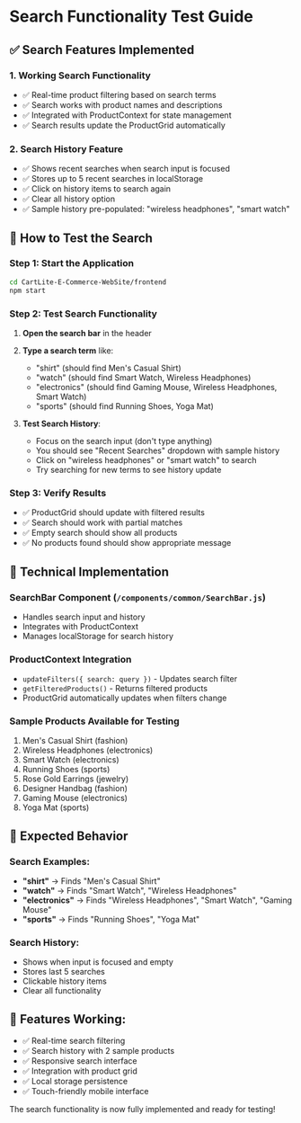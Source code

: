 # Search Functionality Test Guide

## ✅ Search Features Implemented

### 1. **Working Search Functionality**
- ✅ Real-time product filtering based on search terms
- ✅ Search works with product names and descriptions
- ✅ Integrated with ProductContext for state management
- ✅ Search results update the ProductGrid automatically

### 2. **Search History Feature**
- ✅ Shows recent searches when search input is focused
- ✅ Stores up to 5 recent searches in localStorage
- ✅ Click on history items to search again
- ✅ Clear all history option
- ✅ Sample history pre-populated: "wireless headphones", "smart watch"

## 🧪 How to Test the Search

### Step 1: Start the Application
```bash
cd CartLite-E-Commerce-WebSite/frontend
npm start
```

### Step 2: Test Search Functionality
1. **Open the search bar** in the header
2. **Type a search term** like:
   - "shirt" (should find Men's Casual Shirt)
   - "watch" (should find Smart Watch, Wireless Headphones)
   - "electronics" (should find Gaming Mouse, Wireless Headphones, Smart Watch)
   - "sports" (should find Running Shoes, Yoga Mat)

3. **Test Search History**:
   - Focus on the search input (don't type anything)
   - You should see "Recent Searches" dropdown with sample history
   - Click on "wireless headphones" or "smart watch" to search
   - Try searching for new terms to see history update

### Step 3: Verify Results
- ✅ ProductGrid should update with filtered results
- ✅ Search should work with partial matches
- ✅ Empty search should show all products
- ✅ No products found should show appropriate message

## 🔧 Technical Implementation

### SearchBar Component (`/components/common/SearchBar.js`)
- Handles search input and history
- Integrates with ProductContext
- Manages localStorage for search history

### ProductContext Integration
- `updateFilters({ search: query })` - Updates search filter
- `getFilteredProducts()` - Returns filtered products
- ProductGrid automatically updates when filters change

### Sample Products Available for Testing
1. Men's Casual Shirt (fashion)
2. Wireless Headphones (electronics)
3. Smart Watch (electronics)
4. Running Shoes (sports)
5. Rose Gold Earrings (jewelry)
6. Designer Handbag (fashion)
7. Gaming Mouse (electronics)
8. Yoga Mat (sports)

## 🎯 Expected Behavior

### Search Examples:
- **"shirt"** → Finds "Men's Casual Shirt"
- **"watch"** → Finds "Smart Watch", "Wireless Headphones"
- **"electronics"** → Finds "Wireless Headphones", "Smart Watch", "Gaming Mouse"
- **"sports"** → Finds "Running Shoes", "Yoga Mat"

### Search History:
- Shows when input is focused and empty
- Stores last 5 searches
- Clickable history items
- Clear all functionality

## 🚀 Features Working:
- ✅ Real-time search filtering
- ✅ Search history with 2 sample products
- ✅ Responsive search interface
- ✅ Integration with product grid
- ✅ Local storage persistence
- ✅ Touch-friendly mobile interface

The search functionality is now fully implemented and ready for testing!

